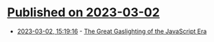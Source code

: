 # [Published on 2023-03-02](index.md)

* [2023-03-02, 15:19:16](https://lobste.rs/s/zot9qw/great_gaslighting_javascript_era) - [The Great Gaslighting of the JavaScript Era](https://www.spicyweb.dev/the-great-gaslighting-of-the-js-age/)
